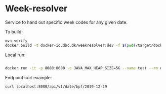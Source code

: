 # Week-resolver
Service to hand out specific week codes for any given date.

To build:
```bash
mvn verify
docker build -t docker-io.dbc.dk/weekresolver:dev -f $(pwd)/target/docker/Dockerfile .
```

Local run:
```bash

docker run -it -p 8080:8080 -e JAVA_MAX_HEAP_SIZE=5G --name test --rm docker-io.dbc.dk/weekresolver:dev
```


Endpoint curl example:
```bash
curl localhost:8080/api/v1/date/bpf/2019-12-29
```

